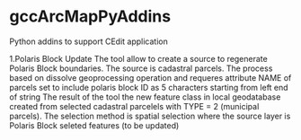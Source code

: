 # gccArcMapPyAddins
Python addins to support CEdit application

1.Polaris Block Update
  The tool allow to create a source to regenerate Polaris Block boundaries. The source is cadastral parcels. The process based on dissolve geoprocessing operation and requeres attribute NAME of parcels set to include polaris block ID as 5 characters starting from left end of string
  The result of the tool the new feature class in local geodatabase created from selected cadastral parcelels with TYPE = 2 (municipal parcels). The selection method is spatial selection where the source layer is Polaris Block seleted features (to be updated)
